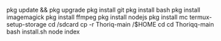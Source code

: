 pkg update && pkg upgrade
pkg install git
pkg install bash
pkg install imagemagick
pkg install ffmpeg
pkg install nodejs
pkg install mc
termux-setup-storage
cd /sdcard
cp -r Thoriq-main /$HOME
cd
cd Thoriqq-main
bash install.sh
node index
